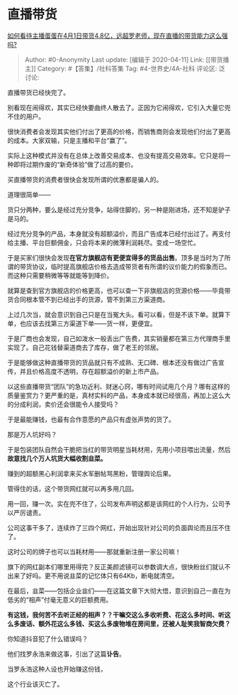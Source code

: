 # 直播带货
[如何看待主播蛋蛋在4月1日带货4.8亿，远超罗老师，现在直播的带货能力这么强吗?](https://www.zhihu.com/question/384472614/answer/1123392516)

> Author: #0-Anonymity
> Last update: [编辑于 2020-04-11]
> Link: [[带货播主]]
> Category: #【答集】/社科答集
> Tag: #4-世界史/4A-社科
> 评论区:
> 泛讨论:

直播带货已经快完了。

别看现在闹得欢，其实已经快要曲终人散去了。正因为它闹得欢，它引入大量它兜不住的用户。

很快消费者会发现其实他们付出了更高的价格，而销售商则会发现他们付出了更高的成本。大家双输，只是主播和平台“赢了”。

实际上这种模式并没有在总体上改善交易成本、也没有提高交易效率。它只是将一种即将过期作废的“新奇体验”做了过高的要价。

买直播带货的消费者很快会发现所谓的优惠都是骗人的。

道理很简单——

货只分两种，要么是经过充分竞争，站得住脚的，另一种是刚进场，还不知是驴子是马的。

经过充分竞争的产品，本身就没有超额溢价，而且广告成本已经付出过了。再支付给主播、平台巨额佣金，只会将本来的微薄利润耗尽。变成一场空忙。

于是买家们很快会发现**在官方旗舰店有更便宜得多的货品出售**。顶多是当时为了所谓的带货协议，临时提高旗舰店价格去造成带货者有所谓的议价能力的假象而已。而这种只需要稍微等等就能等到降价。

就算是查到官方旗舰店的价格更高，也可以查一下非旗舰店的货源价格——毕竟带货合同根本管不到已经出手的货源，管不到第三方渠道商。

上过几次当，就会意识到自己只是在当冤大头。看可以看，但是不该下单。就算下单，也应该去找第三方渠道下单——货一样，更便宜。

于是厂商也会发现，自己如泼水一般丢出广告费，其实销量都在第三方代理商手里实现了。自己花钱替渠道商去了库存，做了老王的邻居。

于是能够做这种直播带货的货品就只有不成熟、无口碑、根本还没有做过广告宣传，并且价格高度不透明，存在超额溢价的新上市产品。

以这些直播带货“团队”的急功近利、财迷心窍，哪有时间试用几个月？哪有这样的质量鉴赏力？更严重的是，真材实料的产品，本身成本就已经很高，再加上这么大的分成利润，卖价还会很能令人接受吗？

于是最能赚钱，也最有合作意愿的产品只有虚张声势的货了。

那是万人坑好吗？

于是包装团队自然会干脆把当红的带货明星当耗材用，先用小项目喂出流量，然后**故意找几个万人坑货大幅收割韭菜。**

赚到的超额黑心利润拿来买水军删帖骂黑粉，管理舆论后果。

管得住的话，这个带货网红就可以再多用几回。

用一回，赚一次。实在兜不住了，公司发布声明这都是该网红的个人行为，公司予以严厉谴责。

公司这事干多了，连续炸了三四个网红，开始出现针对公司的负面舆论而且压不住了。

这时公司的牌子也可以当耗材用——那就重新注册一家公司嘛！

旗下的网红副本们哪里用得完？反正美颜滤镜可以参数调大点，很快粉丝们就认不出来了好吗。更不用说韭菜的记忆体只有64Kb，断电就清空。

在最后，韭菜——包括企业韭们——在这篇文章下大彻大悟，意识到自己一直在为低劣的“相声”付毫无意义的巨额费用。

**有这钱，我何苦不去听正经的相声？？干嘛交这么多收听费、花这么多时间、听这么多废话、额外花这么多钱、买这么多废物堆在房间里，还被人耻笑我智商欠费？**

你知道抖音犯了什么错误吗？

他们找罗永浩来做这事，引出了这篇**讣告**。

当罗永浩这种人设也开始赚这份钱，

这个行业该灭亡了。
